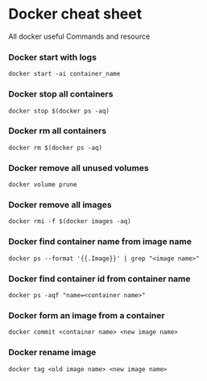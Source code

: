 # Docker cheat sheet
All docker useful Commands and resource


### Docker start with logs 
```
docker start -ai container_name
```
### Docker stop all containers 
```
docker stop $(docker ps -aq)
```
### Docker rm all containers
```
docker rm $(docker ps -aq)
```
### Docker remove all unused volumes 
```
docker volume prune
```
### Docker remove all images
```
docker rmi -f $(docker images -aq)
```
### Docker find container name from image name 
```
docker ps --format '{{.Image}}' | grep "<image name>"
```
### Docker find container id from container name 
```
docker ps -aqf "name=<container name>"
```
### Docker form an image from a container 
```
docker commit <container name> <new image name>
```
### Docker rename image 
```
docker tag <old image name> <new image name>
```
